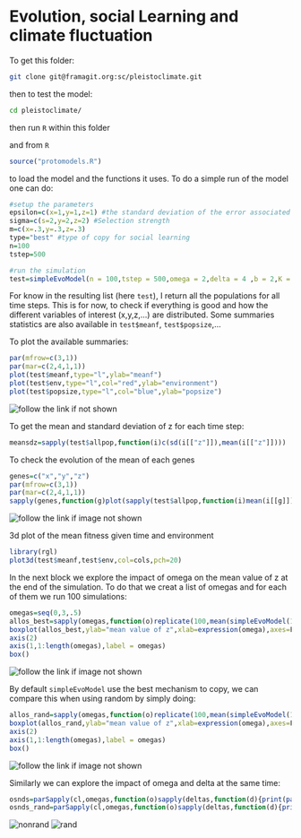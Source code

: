 # Evolution, social Learning and climate fluctuation

To get this folder: 

```bash
git clone git@framagit.org:sc/pleistoclimate.git
```

then to test the model:

```bash
cd pleistoclimate/
```

then run `R` within this folder

and  from `R`

```R
source("protomodels.R")
```
to load the model and the functions it uses. To do a simple run of the model one can do:

```R
#setup the parameters
epsilon=c(x=1,y=1,z=1) #the standard deviation of the error associated with the expression of each phenotype (p' to p''')
sigma=c(s=2,y=2,z=2) #Selection strength
m=c(x=.3,y=.3,z=.3)
type="best" #type of copy for social learning
n=100
tstep=500

#run the simulation
test=simpleEvoModel(n = 100,tstep = 500,omega = 2,delta = 4 ,b = 2,K = 200,mu=0.001,epsilon = epsilon,sigma = sigma)

```
For know in the resulting list (here `test`), I return all the populations for all time steps. This is for now, to check if everything is good and how the different variables of interest (x,y,z,...) are distributed. Some summaries statistics are also available in `test$meanf`, `test$popsize`,... 

To plot the available summaries:

```R
par(mfrow=c(3,1))
par(mar=c(2,4,1,1))
plot(test$meanf,type="l",ylab="meanf")
plot(test$env,type="l",col="red",ylab="environment")
plot(test$popsize,type="l",col="blue",ylab="popsize")
```
![follow the link if not shown](images/env_fit_pop.png)


To get the mean and standard deviation of z for each time step:

```R
meansdz=sapply(test$allpop,function(i)c(sd(i[["z"]]),mean(i[["z"]])))
```
To check the evolution of the mean of each genes 

```R
genes=c("x","y","z")
par(mfrow=c(3,1))
par(mar=c(2,4,1,1))
sapply(genes,function(g)plot(sapply(test$allpop,function(i)mean(i[[g]])),ylab=paste("gene",g),type="l"))
```
![follow the link if image not shown](images/allgenes.png)

3d plot of the mean fitness given time and environment

```R
library(rgl)
plot3d(test$meanf,test$env,col=cols,pch=20)
```

In the next block we explore the impact of omega on the mean value of z at the end of the simulation. To do that we creat a list of omegas and for each of them we run 100 simulations: 
```R
omegas=seq(0,3,.5)
allos_best=sapply(omegas,function(o)replicate(100,mean(simpleEvoModel(100,300,omega = o,delta = 2 ,b=2,K=200,mu=0.001,epsilon=epsilon,sigma=sigma,log=T)$pop$z)))
boxplot(allos_best,ylab="mean value of z",xlab=expression(omega),axes=F) 
axis(2)
axis(1,1:length(omegas),label = omegas)
box()
```
![follow the link if image not shown](images/omegas_vs_z.png)

By default `simpleEvoModel` use the best mechanism to copy, we can compare this when using random by simply doing:

```R
allos_rand=sapply(omegas,function(o)replicate(100,mean(simpleEvoModel(100,300,omega = o,delta = 2 ,b=2,K=200,mu=0.001,epsilon=epsilon,sigma=sigma,type="random",log=T)$pop$z)))
boxplot(allos_rand,ylab="mean value of z",xlab=expression(omega),axes=F) 
axis(2)
axis(1,1:length(omegas),label = omegas)
box()
```
![follow the link if image not shown](images/omegas_vs_z_random.png)

Similarly we can explore the impact of omega and delta at the same time:
```R
osnds=parSapply(cl,omegas,function(o)sapply(deltas,function(d){print(paste(o,d));mean(replicate(50,mean(simpleEvoModel(100,50,omega = o,delta = d ,b=2,K=200,mu=0.001,epsilon=epsilon,sigma=sigma,log=F)$pop$z)))}))
osnds_rand=parSapply(cl,omegas,function(o)sapply(deltas,function(d){print(paste(o,d));mean(replicate(50,mean(simpleEvoModel(100,50,type="random",omega = o,delta = d ,b=2,K=200,mu=0.001,epsilon=epsilon,sigma=sigma,log=F)$pop$z)))}))
```

![nonrand](images/nonrand.png)
![rand](images/rand.png)
